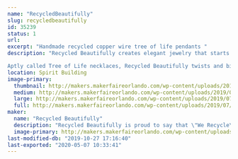 ```yaml
---
name: "RecycledBeautifully"
slug: recycledbeautifully
id: 35239
status: 1
url: 
excerpt: "Handmade recycled copper wire tree of life pendants "
description: "Recycled Beautifully creates elegant jewelry that starts as garbage. Celina Ortiz and her husband find discarded television sets and deconstruct them, removing the copper and aluminum wire in the process. With this valuable material in hand, they wrap the material around stone pendants in a tree-like design. The wire spans the width of the teardrop and oval forms, framing them with delicate branches that electrifyingly extend and wrap around the stone.

Aptly called Tree of Life necklaces, Recycled Beautifully twists and binds the same design over a variety of colors and patterns. Some stones, such as the opal or abalone, have a dazzling, psychedelic feel to them. Other finishes like turquoise or agate are more conventional but equally as stunning, showcasing Earth’s amazing creations with a clever eco-friendly enclosure."
location: Spirit Building
image-primary:
  thumbnail: http://makers.makerfaireorlando.com/wp-content/uploads/2019/07/3C525920-A7A4-41E0-9E0E-89BB1D436720-150x150.jpeg
  medium: http://makers.makerfaireorlando.com/wp-content/uploads/2019/07/3C525920-A7A4-41E0-9E0E-89BB1D436720-300x300.jpeg
  large: http://makers.makerfaireorlando.com/wp-content/uploads/2019/07/3C525920-A7A4-41E0-9E0E-89BB1D436720-1024x1024.jpeg
  full: http://makers.makerfaireorlando.com/wp-content/uploads/2019/07/3C525920-A7A4-41E0-9E0E-89BB1D436720.jpeg
maker:
  name: "Recycled Beautifully"
  description: "Recycled Beautifully is proud to say that \"We Recycle\"! All of our hand wrapped jewelry is made using recycled copper or aluminum wire that we pull out of T.V.'s that people throw in the trash. By using recycled wire we are able to not only keep these items out of the landfills but we are also able to keep our jewelry priced at amazingly low prices."
  image-primary: http://makers.makerfaireorlando.com/wp-content/uploads/2017/07/IMG_0019.jpg
last-modified-db: "2019-10-27 17:16:40"
last-exported: "2020-05-07 10:33:41"
---
```

